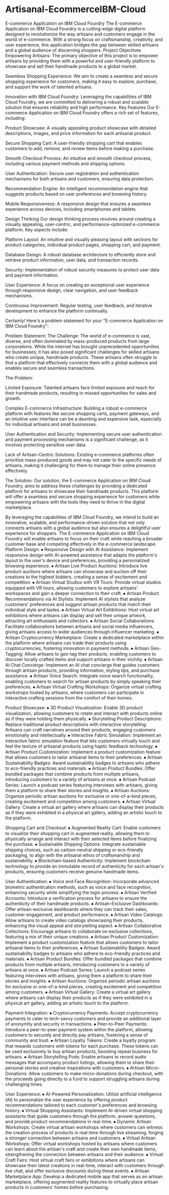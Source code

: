 # Artisanal-EcommerceIBM-Cloud
 E-commerce Application on IBM Cloud Foundry The E-commerce Application on IBM Cloud Foundry is a cutting-edge digital platform designed to revolutionize the way artisans and customers engage in the world of e-commerce. With a strong focus on craftsmanship, creativity, and user experience, this application bridges the gap between skilled artisans and a global audience of discerning shoppers. Project Objectives Empowering Artisans: The primary objective of this project is to empower artisans by providing them with a powerful and user-friendly platform to showcase and sell their handmade products to a global market.

Seamless Shopping Experience: We aim to create a seamless and secure shopping experience for customers, making it easy to explore, purchase, and support the work of talented artisans.

Innovation with IBM Cloud Foundry: Leveraging the capabilities of IBM Cloud Foundry, we are committed to delivering a robust and scalable solution that ensures reliability and high performance. Key Features Our E-commerce Application on IBM Cloud Foundry offers a rich set of features, including:

Product Showcase: A visually appealing product showcase with detailed descriptions, images, and price information for each artisanal product.

Secure Shopping Cart: A user-friendly shopping cart that enables customers to add, remove, and review items before making a purchase.

Smooth Checkout Process: An intuitive and smooth checkout process, including various payment methods and shipping options.

User Authentication: Secure user registration and authentication mechanisms for both artisans and customers, ensuring data protection.

Recommendation Engine: An intelligent recommendation engine that suggests products based on user preferences and browsing history.

Mobile Responsiveness: A responsive design that ensures a seamless experience across devices, including smartphones and tablets.

Design Thinking Our design thinking process revolves around creating a visually appealing, user-centric, and performance-optimized e-commerce platform. Key aspects include:

Platform Layout: An intuitive and visually pleasing layout with sections for product categories, individual product pages, shopping cart, and payment.

Database Design: A robust database architecture to efficiently store and retrieve product information, user data, and transaction records.

Security: Implementation of robust security measures to protect user data and payment information.

User Experience: A focus on creating an exceptional user experience through responsive design, clear navigation, and user feedback mechanisms.

Continuous Improvement: Regular testing, user feedback, and iterative development to enhance the platform continually.

Certainly! Here's a problem statement for your "E-commerce Application on IBM Cloud Foundry":

Problem Statement: The Challenge: The world of e-commerce is vast, diverse, and often dominated by mass-produced products from large corporations. While the internet has brought unprecedented opportunities for businesses, it has also posed significant challenges for skilled artisans who create unique, handmade products. These artisans often struggle to find a platform that effectively connects them with a global audience and enables secure and seamless transactions.

The Problem:

Limited Exposure: Talented artisans face limited exposure and reach for their handmade products, resulting in missed opportunities for sales and growth.

Complex E-commerce Infrastructure: Building a robust e-commerce platform with features like secure shopping carts, payment gateways, and an intuitive user interface can be a daunting and expensive task, especially for individual artisans and small businesses.

User Authentication and Security: Implementing secure user authentication and payment processing mechanisms is a significant challenge, as it involves protecting sensitive user data.

Lack of Artisan-Centric Solutions: Existing e-commerce platforms often prioritize mass-produced goods and may not cater to the specific needs of artisans, making it challenging for them to manage their online presence effectively.

The Solution: Our solution, the E-commerce Application on IBM Cloud Foundry, aims to address these challenges by providing a dedicated platform for artisans to showcase their handmade products. This platform will offer a seamless and secure shopping experience for customers while empowering artisans with the tools they need to thrive in the digital marketplace.

By leveraging the capabilities of IBM Cloud Foundry, we intend to build an innovative, scalable, and performance-driven solution that not only connects artisans with a global audience but also ensures a delightful user experience for shoppers. The E-commerce Application on IBM Cloud Foundry will enable artisans to focus on their craft while reaching a broader customer base and competing effectively in the e-commerce landscape. Platform Design: ⦁ Responsive Design with AI Assistance: Implement responsive design with AI-powered assistance that adapts the platform's layout to the user's device and preferences, providing a personalized browsing experience. ⦁ Artisan Live Product Auctions: Introduce live product auctions where artisans can showcase and auction off their creations to the highest bidders, creating a sense of excitement and competition. ⦁ Artisan Virtual Studios with VR Tours: Provide virtual studios equipped with VR tours, allowing customers to explore artisans' workspaces and gain a deeper connection to their craft. ⦁ Artisan Product Recommendations via AI Stylists: Implement AI stylists that analyze customers' preferences and suggest artisan products that match their individual style and tastes. ⦁ Artisan Virtual Art Exhibitions: Host virtual art exhibitions where artisans can display and sell their unique artwork, attracting art enthusiasts and collectors. ⦁ Artisan Social Collaborations: Facilitate collaborations between artisans and social media influencers, giving artisans access to wider audiences through influencer marketing. ⦁ Artisan Cryptocurrency Marketplace: Create a dedicated marketplace within the platform where artisans can trade their products using cryptocurrencies, fostering innovation in payment methods. ⦁ Artisan Geo-Tagging: Allow artisans to geo-tag their products, enabling customers to discover locally crafted items and support artisans in their vicinity. ⦁ Artisan AI Chat Concierge: Implement an AI chat concierge that guides customers through artisan products, providing information, styling tips, and purchase assistance. ⦁ Artisan Voice Search: Integrate voice search functionality, enabling customers to search for artisan products by simply speaking their preferences. ⦁ Artisan Virtual Crafting Workshops: Organize virtual crafting workshops hosted by artisans, where customers can participate in interactive crafting sessions from the comfort of their homes.

Product Showcase: ⦁ 3D Product Visualization: Enable 3D product visualization, allowing customers to rotate and interact with products online as if they were holding them physically. ⦁ Storytelling Product Descriptions: Replace traditional product descriptions with interactive storytelling. Artisans can craft narratives around their products, engaging customers emotionally and intellectually. ⦁ Interactive Fabric Simulation: Implement an interactive fabric simulation feature that lets customers virtually touch and feel the texture of artisanal products using haptic feedback technology. ⦁ Artisan Product Customization: Implement a product customization feature that allows customers to tailor artisanal items to their preferences. ⦁ Artisan Sustainability Badges: Award sustainability badges to artisans who adhere to eco-friendly practices and materials. ⦁ Artisan Product Bundles: Offer bundled packages that combine products from multiple artisans, introducing customers to a variety of artisans at once. ⦁ Artisan Podcast Series: Launch a podcast series featuring interviews with artisans, giving them a platform to share their stories and insights. ⦁ Artisan Auctions: Organize periodic artisan auctions for exclusive or one-of-a-kind pieces, creating excitement and competition among customers. ⦁ Artisan Virtual Gallery: Create a virtual art gallery where artisans can display their products as if they were exhibited in a physical art gallery, adding an artistic touch to the platform.

Shopping Cart and Checkout: ⦁ Augmented Reality Cart: Enable customers to visualize their shopping cart in augmented reality, allowing them to physically arrange and interact with their selected items before finalizing the purchase. ⦁ Sustainable Shipping Options: Integrate sustainable shipping choices, such as carbon-neutral shipping or eco-friendly packaging, to align with the artisanal ethos of craftsmanship and sustainability. ⦁ Blockchain-based Authenticity: Implement blockchain technology to provide an immutable record of authenticity for each artisan's products, ensuring customers receive genuine handmade items.

User Authentication: ⦁ Voice and Face Recognition: Incorporate advanced biometric authentication methods, such as voice and face recognition, enhancing security while simplifying the login process. ⦁ Artisan Verified Accounts: Introduce a verification process for artisans to ensure the authenticity of their handmade products. ⦁ Artisan-Exclusive Dashboards: Offer artisan-exclusive dashboards where they can track their sales, customer engagement, and product performance. ⦁ Artisan Video Catalogs: Allow artisans to create video catalogs showcasing their products, enhancing the visual appeal and storytelling aspect. ⦁ Artisan Collaborative Collections: Encourage artisans to collaborate on exclusive collections, featuring a mix of their unique creations. ⦁ Artisan Product Customization: Implement a product customization feature that allows customers to tailor artisanal items to their preferences. ⦁ Artisan Sustainability Badges: Award sustainability badges to artisans who adhere to eco-friendly practices and materials. ⦁ Artisan Product Bundles: Offer bundled packages that combine products from multiple artisans, introducing customers to a variety of artisans at once. ⦁ Artisan Podcast Series: Launch a podcast series featuring interviews with artisans, giving them a platform to share their stories and insights. ⦁ Artisan Auctions: Organize periodic artisan auctions for exclusive or one-of-a-kind pieces, creating excitement and competition among customers. ⦁ Artisan Virtual Gallery: Create a virtual art gallery where artisans can display their products as if they were exhibited in a physical art gallery, adding an artistic touch to the platform.

Payment Integration: ⦁ Cryptocurrency Payments: Accept cryptocurrency payments to cater to tech-savvy customers and provide an additional layer of anonymity and security in transactions. ⦁ Peer-to-Peer Payments: Introduce a peer-to-peer payment system within the platform, allowing customers to securely and directly pay artisans, fostering a sense of community and trust. ⦁ Artisan Loyalty Tokens: Create a loyalty program that rewards customers with tokens for each purchase. These tokens can be used exclusively to buy artisan products, boosting repeat business for artisans. ⦁ Artisan Storytelling Pods: Enable artisans to record audio messages that accompany product listings, allowing them to share their personal stories and creative inspirations with customers. ⦁ Artisan Micro-Donations: Allow customers to make micro-donations during checkout, with the proceeds going directly to a fund to support struggling artisans during challenging times.

User Experience: ⦁ AI-Powered Personalization: Utilize artificial intelligence (AI) to personalize the user experience by offering product recommendations tailored to each customer's preferences and browsing history. ⦁ Virtual Shopping Assistants: Implement AI-driven virtual shopping assistants that guide customers through the platform, answer questions, and provide product recommendations in real-time. ⦁ Dynamic Artisan Workshops: Create virtual artisan workshops where customers can witness the creation process of products in real-time through live streaming, forging a stronger connection between artisans and customers. ⦁ Virtual Artisan Workshops: Offer virtual workshops hosted by artisans where customers can learn about the artisan's craft and create their own handmade items, strengthening the connection between artisans and their audience. ⦁ Virtual Craft Fairs: Host virtual craft fairs or exhibitions where artisans can showcase their latest creations in real-time, interact with customers through live chat, and offer exclusive discounts during these events. ⦁ Artisan Marketplace App: Develop a dedicated mobile app that serves as an artisan marketplace, offering augmented reality features to virtually place artisan products in customers' homes before purchasing.
